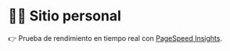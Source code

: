 # 👨‍💻 Sitio personal

👉 Prueba de rendimiento en tiempo real con [PageSpeed Insights](https://pagespeed.web.dev/report?url=https%3A%2F%2Fsebastiansanchez.dev%2F).
